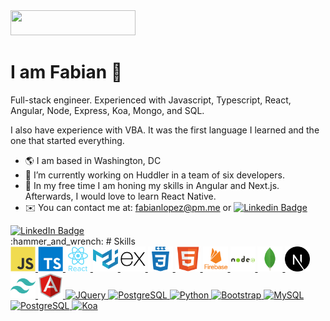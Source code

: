 <div id="header">
  <img src="https://media.giphy.com/media/Qo2dupDib32rkTY4hX/giphy.gif" width="200" height="40"/>
</div>

# I am Fabian 👋

Full-stack engineer. Experienced with Javascript, Typescript, React, Angular, Node, Express, Koa, Mongo, and SQL. 

I also have experience with VBA. It was the first language I learned and the one that started everything.

- :earth_americas: I am based in Washington, DC
- :rocket: I’m currently working on Huddler in a team of six developers.
- 🌱 In my free time I am honing my skills in Angular and Next.js. Afterwards, I would love to learn React Native.
- ✉️ You can contact me at: fabianlopez@pm.me or [![Linkedin Badge](https://img.shields.io/badge/LinkedIn-blue?style=for-the-badge&logo=linkedin&logoColor=white)](https://www.linkedin.com/in/fabian-lopez-gonzalez/)

<div id="badges">
  <a href="https://www.linkedin.com/in/fabian-lopez-gonzalez/">
     <img src="https://img.shields.io/badge/LinkedIn-blue?style=for-the-badge&logo=linkedin&logoColor=white" alt="LinkedIn Badge"/ >
  </a>
</div>
:hammer_and_wrench: # Skills

<div>
<a href="https://www.javascript.com/" target="_blank" rel="noreferrer">
  <img src="https://github.com/devicons/devicon/blob/master/icons/javascript/javascript-original.svg" title="JavaScript" alt="JavaScript" width="40" height="40"/>
</a>
<a href="https://www.typescriptlang.org/" target="_blank" rel="noreferrer">
  <img src="https://github.com/devicons/devicon/blob/master/icons/typescript/typescript-plain.svg" title="Typescript" alt="Typescript" width="40" height="40"/>
</a>
<a href="https://reactjs.org/" target="_blank" rel="noreferrer">
  <img src="https://github.com/devicons/devicon/blob/master/icons/react/react-original-wordmark.svg" title="React" alt="React" width="40" height="40"/>
  </a>
<a href="https://mui.com/" target="_blank" rel="noreferrer">
  <img src="https://github.com/devicons/devicon/blob/master/icons/materialui/materialui-original.svg" title="Material UI" alt="Material UI" width="40" height="40"/> 
  </a>
<a href="https://expressjs.com/" target="_blank" rel="noreferrer">
  <img src="https://github.com/devicons/devicon/blob/master/icons/express/express-original.svg" title="Express" alt="Express" width="40" height="40"/>
  </a>
<a href="https://www.w3.org/TR/css/" target="_blank" rel="noreferrer">
<img src="https://github.com/devicons/devicon/blob/master/icons/css3/css3-plain-wordmark.svg"  title="CSS3" alt="CSS" width="40" height="40"/>
  </a>
<a href="https://html.spec.whatwg.org/multipage/" target="_blank" rel="noreferrer">
  <img src="https://github.com/devicons/devicon/blob/master/icons/html5/html5-original.svg" title="HTML5" alt="HTML" width="40" height="40"/> 
  </a>
<a href="https://firebase.google.com/" target="_blank" rel="noreferrer">
  <img src="https://github.com/devicons/devicon/blob/master/icons/firebase/firebase-plain-wordmark.svg" title="Firebase" alt="Firebase" width="40" height="40"/> 
  </a>
<a href="https://nodejs.org/en/" target="_blank" rel="noreferrer">
  <img src="https://github.com/devicons/devicon/blob/master/icons/nodejs/nodejs-original-wordmark.svg" title="NodeJS" alt="NodeJS" width="40" height="40"/> 
  </a>
<a href="https://www.mongodb.com/" target="_blank" rel="noreferrer">
  <img src="https://github.com/devicons/devicon/blob/master/icons/mongodb/mongodb-original.svg" title="MongoDb" alt="MongoDb" width="40" height="40"/> 
  </a>
<a href="https://nextjs.org/" target="_blank" rel="noreferrer">
  <img src="https://github.com/devicons/devicon/blob/master/icons/nextjs/nextjs-original.svg" title="NextJS" alt="NextJS" width="40" height="40"/> 
  </a>
<a href="https://tailwindcss.com/" target="_blank" rel="noreferrer">
  <img src="https://github.com/devicons/devicon/blob/master/icons/tailwindcss/tailwindcss-plain.svg" title="Tailwind" alt="Tailwind" width="40" height="40"/>
  </a>
  <a href="https://angular.io/" target="_blank" rel="noreferrer">
  <img src="https://github.com/devicons/devicon/blob/master/icons/angularjs/angularjs-original.svg" title="Angular" alt="Angular" width="40" height="40"/>
  </a>
<a href="https://www.python.org/" target="_blank" rel="noreferrer">
  <img src="https://raw.githubusercontent.com/danielcranney/readme-generator/main/public/icons/skills/jquery-colored.svg" width="40" height="40" alt="JQuery" ">
  </a>
<a href="https://jquery.com/" target="_blank" rel="noreferrer">
  <img src="https://raw.githubusercontent.com/danielcranney/readme-generator/main/public/icons/skills/postgresql-colored.svg" title="JQuery" width="40" height="40" alt="PostgreSQL">
<a href="https://www.python.org/" target="_blank" rel="noreferrer">
  <img src="https://raw.githubusercontent.com/danielcranney/readme-generator/main/public/icons/skills/python-colored.svg" title="Python" width="40" height="40" alt="Python" />
  </a>
<a href="https://getbootstrap.com/" target="_blank" rel="noreferrer">
  <img src="https://raw.githubusercontent.com/danielcranney/readme-generator/main/public/icons/skills/bootstrap-colored.svg" title="Bootstrap" width="40" height="40" alt="Bootstrap" />
  </a>
<a href="https://www.mysql.com/" target="_blank" rel="noreferrer">
  <img src="https://raw.githubusercontent.com/danielcranney/readme-generator/main/public/icons/skills/mysql-colored.svg" title="MySql" width="40" height="40" alt="MySQL" />
  </a>
<a href="https://www.postgresql.org/" target="_blank" rel="noreferrer">
  <img src="https://raw.githubusercontent.com/danielcranney/readme-generator/main/public/icons/skills/postgresql-colored.svg" title="Postgresql" width="40" height="40" alt="PostgreSQL" />
  </a>
  <a href="https://koajs.com/" target="_blank" rel="noreferrer">
  <img src="https://www.vectorlogo.zone/logos/koajs/koajs-icon.svg" title="Koa" width="40" height="40" alt="Koa" />
  </a>
</div>




